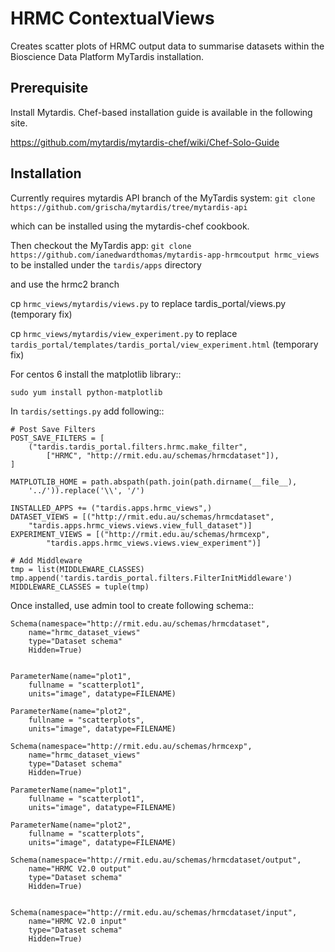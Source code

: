 HRMC ContextualViews
====================

Creates scatter plots of HRMC output data to summarise datasets within
the Bioscience Data Platform MyTardis installation.

Prerequisite
------------

Install Mytardis. Chef-based installation guide is available in the following site.

https://github.com/mytardis/mytardis-chef/wiki/Chef-Solo-Guide


Installation
------------

Currently requires mytardis API branch of the MyTardis system:
``git clone https://github.com/grischa/mytardis/tree/mytardis-api``

which can be installed using the mytardis-chef cookbook.

Then checkout the MyTardis app:
``git clone https://github.com/ianedwardthomas/mytardis-app-hrmcoutput hrmc_views``
to be installed under the ``tardis/apps`` directory

and use the hrmc2 branch

cp ``hrmc_views/mytardis/views.py`` to replace tardis_portal/views.py (temporary fix)

cp ``hrmc_views/mytardis/view_experiment.py`` to replace ``tardis_portal/templates/tardis_portal/view_experiment.html`` (temporary fix)


For centos 6 install the matplotlib library::

    sudo yum install python-matplotlib


In ``tardis/settings.py`` add following::

    # Post Save Filters
    POST_SAVE_FILTERS = [
        ("tardis.tardis_portal.filters.hrmc.make_filter",
            ["HRMC", "http://rmit.edu.au/schemas/hrmcdataset"]),
    ]

    MATPLOTLIB_HOME = path.abspath(path.join(path.dirname(__file__),
        '../')).replace('\\', '/')

    INSTALLED_APPS += ("tardis.apps.hrmc_views",)
    DATASET_VIEWS = [("http://rmit.edu.au/schemas/hrmcdataset",
        "tardis.apps.hrmc_views.views.view_full_dataset")]
    EXPERIMENT_VIEWS = [("http://rmit.edu.au/schemas/hrmcexp",
            "tardis.apps.hrmc_views.views.view_experiment")]

    # Add Middleware
    tmp = list(MIDDLEWARE_CLASSES)
    tmp.append('tardis.tardis_portal.filters.FilterInitMiddleware')
    MIDDLEWARE_CLASSES = tuple(tmp)

Once installed, use admin tool to create following schema::

    Schema(namespace="http://rmit.edu.au/schemas/hrmcdataset",
        name="hrmc_dataset_views"
        type="Dataset schema"
        Hidden=True)


    ParameterName(name="plot1",
        fullname = "scatterplot1",
        units="image", datatype=FILENAME)

    ParameterName(name="plot2",
        fullname = "scatterplots",
        units="image", datatype=FILENAME)

    Schema(namespace="http://rmit.edu.au/schemas/hrmcexp",
        name="hrmc_dataset_views"
        type="Dataset schema"
        Hidden=True)

    ParameterName(name="plot1",
        fullname = "scatterplot1",
        units="image", datatype=FILENAME)

    ParameterName(name="plot2",
        fullname = "scatterplots",
        units="image", datatype=FILENAME)

    Schema(namespace="http://rmit.edu.au/schemas/hrmcdataset/output",
        name="HRMC V2.0 output"
        type="Dataset schema"
        Hidden=True)


    Schema(namespace="http://rmit.edu.au/schemas/hrmcdataset/input",
        name="HRMC V2.0 input"
        type="Dataset schema"
        Hidden=True)
